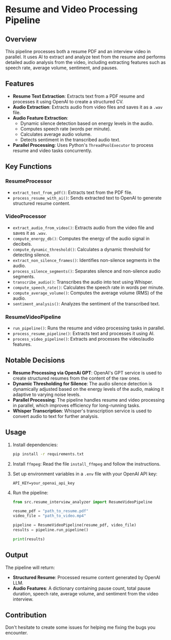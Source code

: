# Resume and Video Processing Pipeline

## Overview
This pipeline processes both a resume PDF and an interview video in parallel. It uses AI to extract and analyze text from the resume and performs detailed audio analysis from the video, including extracting features such as speech rate, average volume, sentiment, and pauses.

## Features
- **Resume Text Extraction**: Extracts text from a PDF resume and processes it using OpenAI to create a structured CV.
- **Audio Extraction**: Extracts audio from video files and saves it as a `.wav` file.
- **Audio Feature Extraction**:
  - Dynamic silence detection based on energy levels in the audio.
  - Computes speech rate (words per minute).
  - Calculates average audio volume.
  - Detects sentiment in the transcribed audio text.
- **Parallel Processing**: Uses Python's `ThreadPoolExecutor` to process resume and video tasks concurrently.

## Key Functions
### ResumeProcessor
- `extract_text_from_pdf()`: Extracts text from the PDF file.
- `process_resume_with_ai()`: Sends extracted text to OpenAI to generate structured resume content.

### VideoProcessor
- `extract_audio_from_video()`: Extracts audio from the video file and saves it as `.wav`.
- `compute_energy_db()`: Computes the energy of the audio signal in decibels.
- `compute_dynamic_threshold()`: Calculates a dynamic threshold for detecting silence.
- `extract_non_silence_frames()`: Identifies non-silence segments in the audio.
- `process_silence_segments()`: Separates silence and non-silence audio segments.
- `transcribe_audio()`: Transcribes the audio into text using Whisper.
- `compute_speech_rate()`: Calculates the speech rate in words per minute.
- `compute_average_volume()`: Computes the average volume (RMS) of the audio.
- `sentiment_analysis()`: Analyzes the sentiment of the transcribed text.

### ResumeVideoPipeline
- `run_pipeline()`: Runs the resume and video processing tasks in parallel.
- `process_resume_pipeline()`: Extracts text and processes it using AI.
- `process_video_pipeline()`: Extracts and processes the video/audio features.

## Notable Decisions
- **Resume Processing via OpenAi GPT**: OpenAI's GPT service is used to create structured resumes from the content of the raw ones.
- **Dynamic Thresholding for Silence**: The audio silence detection is dynamically adjusted based on the energy levels of the audio, making it adaptive to varying noise levels.
- **Parallel Processing**: The pipeline handles resume and video processing in parallel, which improves efficiency for long-running tasks.
- **Whisper Transcription**: Whisper's transcription service is used to convert audio to text for further analysis.

## Usage
1. Install dependencies:
   ```bash
   pip install -r requirements.txt
   ```
1. Install `ffmpeg`: Read the file `install_ffmpeg` and follow the instructions. 

   

2. Set up environment variables in a `.env` file with your OpenAI API key:
   ```plaintext
   API_KEY=your_openai_api_key
   ```

3. Run the pipeline:
   ```python
   from src.resume_interview_analyzer import ResumeVideoPipeline
   
   resume_pdf = "path_to_resume.pdf"
   video_file = "path_to_video.mp4"
   
   pipeline = ResumeVideoPipeline(resume_pdf, video_file)
   results = pipeline.run_pipeline()
   
   print(results)
   ```

## Output
The pipeline will return:
- **Structured Resume**: Processed resume content generated by OpenAI LLM.
- **Audio Features**: A dictionary containing pause count, total pause duration, speech rate, average volume, and sentiment from the video interview.

## Contribution
Don't hesitate to create some issues for helping me fixing the bugs you encounter.